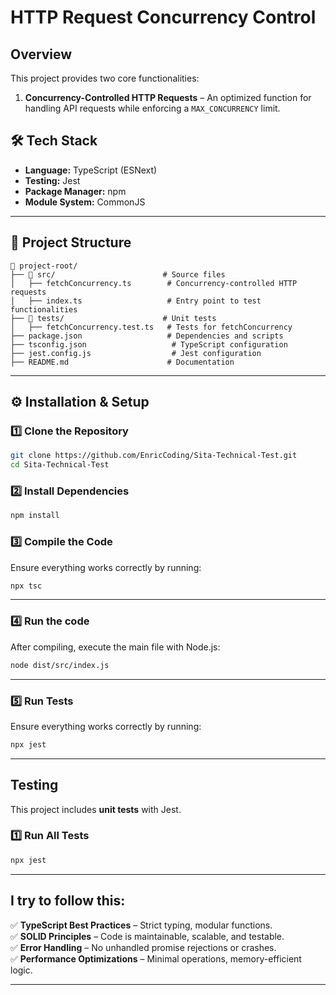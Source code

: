 # HTTP Request Concurrency Control

## Overview

This project provides two core functionalities:

1. **Concurrency-Controlled HTTP Requests** – An optimized function for handling API requests while enforcing a `MAX_CONCURRENCY` limit.

## 🛠️ Tech Stack

- **Language:** TypeScript (ESNext)
- **Testing:** Jest
- **Package Manager:** npm
- **Module System:** CommonJS

---

## 📂 Project Structure

```
📂 project-root/
├── 📂 src/                        # Source files
│   ├── fetchConcurrency.ts        # Concurrency-controlled HTTP requests
│   ├── index.ts                   # Entry point to test functionalities
├── 📂 tests/                      # Unit tests
│   ├── fetchConcurrency.test.ts   # Tests for fetchConcurrency
├── package.json                   # Dependencies and scripts
├── tsconfig.json                   # TypeScript configuration
├── jest.config.js                  # Jest configuration
├── README.md                      # Documentation
```

---

## ⚙️ Installation & Setup

### 1️⃣ Clone the Repository

```sh
git clone https://github.com/EnricCoding/Sita-Technical-Test.git
cd Sita-Technical-Test
```

### 2️⃣ Install Dependencies

```sh
npm install
```

### 3️⃣ Compile the Code

Ensure everything works correctly by running:

```sh
npx tsc
```

---

### 4️⃣ Run the code

After compiling, execute the main file with Node.js:

```sh
node dist/src/index.js
```

---

### 5️⃣ Run Tests

Ensure everything works correctly by running:

```sh
npx jest
```

---


## Testing

This project includes **unit tests** with Jest.

### 1️⃣ Run All Tests

```sh
npx jest
```

---

## I try to follow this:

✅ **TypeScript Best Practices** – Strict typing, modular functions.  
✅ **SOLID Principles** – Code is maintainable, scalable, and testable.  
✅ **Error Handling** – No unhandled promise rejections or crashes.  
✅ **Performance Optimizations** – Minimal operations, memory-efficient logic.  

---   
